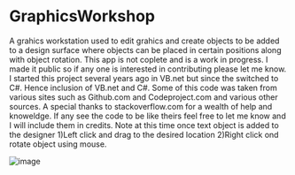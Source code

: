 # GraphicsWorkshop
A grahics workstation used to edit grahics and create objects to be added to a design surface where objects can be placed in certain positions along with object rotation.
This app is not coplete and is a work in progress.
I made it public so if any one is interested in contributing please let me know.
I started this project several years ago in VB.net but since the switched to C#.
Hence inclusion of VB.net and C#.
Some of this code was taken from various sites such as Github.com and Codeproject.com and various other sources.
A special thanks to stackoverflow.com for a wealth of help and knoweldge.
If any see the code to be like theirs feel free to let me know and I will include them in credits.
Note at this time once text object is added to the designer
1)Left click and drag to the desired location
2)Right click ond rotate object using mouse.

![image](https://user-images.githubusercontent.com/26853477/191580190-082f4d80-2169-4896-8290-8c20695ec762.png)
